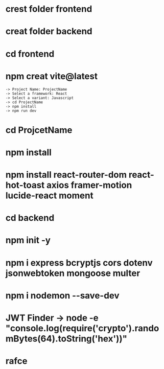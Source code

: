 # crest folder frontend
# creat folder backend
# cd frontend
# npm creat vite@latest
    -> Project Name: ProjectName
    -> Select a framework: React
    -> Select a variant: Javascript
    -> cd ProjectName
    -> npm install
    -> npm run dev
# cd ProjcetName
# npm install
# npm install react-router-dom react-hot-toast axios framer-motion lucide-react moment


# cd backend
# npm init -y
# npm i express bcryptjs cors dotenv jsonwebtoken mongoose multer
# npm i nodemon --save-dev

# JWT Finder -> node -e "console.log(require('crypto').randomBytes(64).toString('hex'))"

# rafce